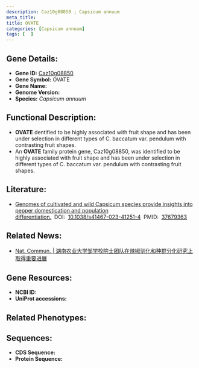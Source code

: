 ```yaml
---
description: Caz10g08850 ; Capsicum annuum
meta_title:
title: OVATE
categories: [Capsicum annuum]
tags: [  ]
---
```


## Gene Details:
- **Gene ID:**	[Caz10g08850]()
- **Gene Symbol:** OVATE
- **Gene Name:** 
- **Genome Version:** []()
- **Species:** *Capsicum annuum*

## Functional Description:
   - **OVATE** dentified to be highly associated with fruit shape and has been under selection in different types of C. baccatum var. pendulum with contrasting fruit shapes.
   - An **OVATE** family protein gene, Caz10g08850, was identified to be highly associated with fruit shape and has been under selection in different types of C. baccatum var. pendulum with contrasting fruit shapes.

## Literature:
   - [Genomes of cultivated and wild Capsicum species provide insights into pepper domestication and population differentiation.]( https://www.nature.com/articles/s41467-023-41251-4)&nbsp;&nbsp;DOI:&nbsp;&nbsp;[10.1038/s41467-023-41251-4](https://www.nature.com/articles/s41467-023-41251-4)&nbsp;&nbsp;PMID:&nbsp;&nbsp;[37679363](https://pubmed.ncbi.nlm.nih.gov/37679363/)

## Related News:
   - [Nat. Commun. | 湖南农业大学邹学校院士团队在辣椒驯化和种群分化研究上取得重要进展](https://mp.weixin.qq.com/s?__biz=MzIyOTY2NDYyNQ==&mid=2247580549&idx=1&sn=bfefb909da6a1657bfa3a6dfb867f26c&chksm=e9c788c38329a09d6b459b0403fd530f3182412b8a360adce92417d5cb007a0448a9166038bf&scene=27#wechat_redirect)

## Gene Resources:
- **NCBI ID:** [](https://www.ncbi.nlm.nih.gov/gene/?term=)
- **UniProt accessions:** [](https://www.uniprot.org/uniprotkb//entry)

## Related Phenotypes:


## Sequences:
- **CDS Sequence:**
- **Protein Sequence:**
